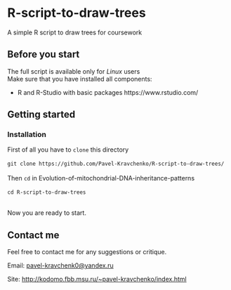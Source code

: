 # R-script-to-draw-trees
A simple R script to draw trees for coursework

## Before you start

The full script is available only for <i>Linux</i> users </br>
Make sure that you have installed all components:
<ul>
<li>R and R-Studio with basic packages https://www.rstudio.com/
</ul>


## Getting started

### Installation

First of all you have to ```clone``` this directory</br></br>
```git clone https://github.com/Pavel-Kravchenko/R-script-to-draw-trees/```</br></br>
Then ```cd``` in Evolution-of-mitochondrial-DNA-inheritance-patterns</br></br>
```cd R-script-to-draw-trees```</br></br>

Now you are ready to start.

## Contact me

Feel free to contact me for any suggestions or critique.

Email: pavel-kravchenk0@yandex.ru 

Site: http://kodomo.fbb.msu.ru/~pavel-kravchenko/index.html 
